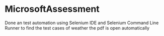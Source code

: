 # MicrosoftAssessment
Done an test automation using Selenium IDE and Selenium Command Line  Runner to find the test cases of weather the pdf is open automatically
